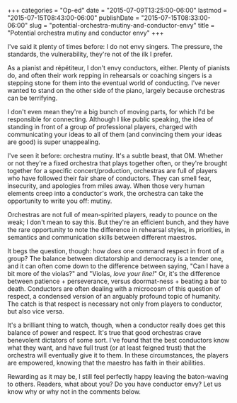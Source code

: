 +++
categories = "Op-ed"
date = "2015-07-09T13:25:00-06:00"
lastmod = "2015-07-15T08:43:00-06:00"
publishDate = "2015-07-15T08:33:00-06:00"
slug = "potential-orchestra-mutiny-and-conductor-envy"
title = "Potential orchestra mutiny and conductor envy"
+++

I've said it plenty of times before: I do not envy singers. The pressure, the standards, the vulnerability, they're not of the ilk I prefer.

As a pianist and répétiteur, I don't envy conductors, either. Plenty of pianists do, and often their work repping in rehearsals or coaching singers is a stepping stone for them into the eventual world of conducting. I've never wanted to stand on the other side of the piano, largely because orchestras can be terrifying.

I don't even mean they're a big bunch of moving parts, for which I'd be responsible for connecting. Although I like public speaking, the idea of standing in front of a group of professional players, charged with communicating your ideas to all of them (and convincing them your ideas are good) is super unappealing.

I've seen it before: orchestra mutiny. It's a subtle beast, that OM. Whether or not they're a fixed orchestra that plays together often, or they're brought together for a specific concert/production, orchestras are full of players who have followed their fair share of conductors. They can smell fear, insecurity, and apologies from miles away. When those very human elements creep into a conductor's work, the orchestra can take the opportunity to write you off: mutiny.

Orchestras are not full of mean-spirited players, ready to pounce on the weak; I don't mean to say this. But they're an efficient bunch, and they have the rare opportunity to note the difference in rehearsal styles, in priorities, in semantics and communication skills between different maestros. 

It begs the question, though: how *does* one command respect in front of a group? The balance between dictatorship and democracy is a tender one, and it can often come down to the difference between saying, "Can I have a bit more of the violas?" and "Violas, *love your line!*" Or, it's the difference between patience + perseverance, versus doormat-ness + beating a bar to death. Conductors are often dealing with a microcosm of this question of respect, a condensed version of an arguably profound topic of humanity. The catch is that respect is necessary not only from players to conductor, but also vice versa. 

It's a brilliant thing to watch, though, when a conductor really does get this balance of power and respect. It's true that good orchestras crave benevolent dictators of some sort. I've found that the best conductors know what they want, and have full trust (or at least feigned trust) that the orchestra will eventually give it to them. In these circumstances, the players are empowered, knowing that the maestro has faith in their abilities.

Rewarding as it may be, I still feel perfectly happy leaving the baton-waving to others. Readers, what about you? Do you have conductor envy? Let us know why or why not in the comments below.
